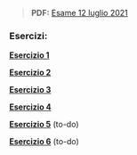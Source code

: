 
> **PDF:** [Esame 12 luglio 2021](/Primo%20Anno/Progettazione%20di%20Sistemi%20Digitali/Esami/2021/2021-07-12-MZ.pdf)

### Esercizi:
[**Esercizio 1**](../../../../../../issues/61)

[**Esercizio 2**](../../../../../../issues/97)

[**Esercizio 3**](../../../../../../issues/98)

[**Esercizio 4**](../../../../../../issues/99)

[**Esercizio 5**](METTI-LINK-QUI) (to-do)

[**Esercizio 6**](METTI-LINK-QUI) (to-do)
